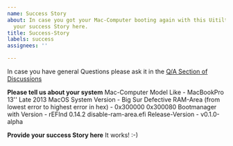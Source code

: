 ```yaml
---
name: Success Story
about: In case you got your Mac-Computer booting again with this Uitilty please provide
  your success Story here.
title: Success-Story
labels: success
assignees: ''

---
```


In case you have general Questions please ask it in the [Q/A Section of Discussions](https://github.com/0nelight/macOS-Disable-RAM-Areas/discussions/categories/q-a)

**Please tell us about your system**
Mac-Computer Model Like - MacBookPro 13'' Late 2013
MacOS System Version - Big Sur
Defective RAM-Area (from lowest error to highest error in hex) - 0x300000 0x300080
Bootmanager with Version - rEFInd 0.14.2
disable-ram-area.efi Release-Version - v0.1.0-alpha

**Provide your success Story here**
It works! :-)
